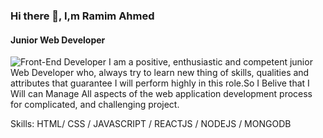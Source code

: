 ### Hi there 👋, I,m Ramim Ahmed
#### Junior Web Developer
![Front-End Developer](https://media-exp1.licdn.com/dms/image/C4E16AQEaqqFocz52Pg/profile-displaybackgroundimage-shrink_350_1400/0/1619964951705?e=1629936000&v=beta&t=fsi8bwZE7KA_-8O9MFjTw9aZOBOqVQCTa5cRj7hVPYk)
I am a positive, enthusiastic and competent junior Web Developer who, always try to learn new thing of skills, qualities and attributes that guarantee I will perform highly in this role.So I Belive that I Will can Manage All aspects of the web application development process for complicated, and  challenging project.


Skills: HTML/ CSS / JAVASCRIPT / REACTJS / NODEJS / MONGODB







